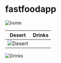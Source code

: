 # fastfoodapp
![home](https://github.com/jumanboyev/FastFoodApp/assets/123434293/8e1572a4-a8aa-47ee-9acb-b05f27c77bf0)

Desert | Drinks
-----|-----
![Desert](https://github.com/jumanboyev/FastFoodApp/assets/123434293/0dfa5cbb-8ec8-462c-b8c5-78509ec11bb9) | 
![Drinks](https://github.com/jumanboyev/FastFoodApp/assets/123434293/a220c163-bb62-45ee-9ec4-74bf3bc112fe)
